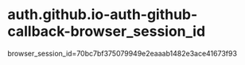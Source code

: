 # auth.github.io-auth-github-callback-browser_session_id
browser_session_id=70bc7bf375079949e2eaaab1482e3ace41673f93
